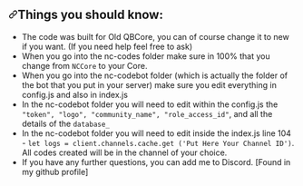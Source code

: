 <div data-target="readme-toc.content" class="Box-body px-5 pb-5">
          <article class="markdown-body entry-content container-lg" itemprop="text"><h1 dir="auto"><a id="user-content-things-you-should-know" class="anchor" aria-hidden="true" href="#things-you-should-know"><svg class="octicon octicon-link" viewBox="0 0 16 16" version="1.1" width="16" height="16" aria-hidden="true"><path fill-rule="evenodd" d="M7.775 3.275a.75.75 0 001.06 1.06l1.25-1.25a2 2 0 112.83 2.83l-2.5 2.5a2 2 0 01-2.83 0 .75.75 0 00-1.06 1.06 3.5 3.5 0 004.95 0l2.5-2.5a3.5 3.5 0 00-4.95-4.95l-1.25 1.25zm-4.69 9.64a2 2 0 010-2.83l2.5-2.5a2 2 0 012.83 0 .75.75 0 001.06-1.06 3.5 3.5 0 00-4.95 0l-2.5 2.5a3.5 3.5 0 004.95 4.95l1.25-1.25a.75.75 0 00-1.06-1.06l-1.25 1.25a2 2 0 01-2.83 0z"></path></svg></a>Things you should know:</h1>
<ul dir="auto">
<li>The code was built for Old QBCore, you can of course change it to new if you want. (If you need help feel free to ask)</li>
<li>When you go into the nc-codes folder make sure in 100% that you change from <code>NCCore</code> to your Core.</li>
<li>When you go into the nc-codebot folder (which is actually the folder of the bot that you put in your server) make sure you edit everything in config.js and also in index.js</li>
<li>In the nc-codebot folder you will need to edit within the config.js the <code>"token", "logo", "community_name", "role_access_id"</code>, and all the details of the <code>database_</code></li>
<li>In the nc-codebot folder you will need to edit inside the index.js line 104 - <code>let logs = client.channels.cache.get ('Put Here Your Channel ID')</code>. All codes created will be in the channel of your choice.</li>
<li>If you have any further questions, you can add me to Discord. [Found in my github profile]</li>
